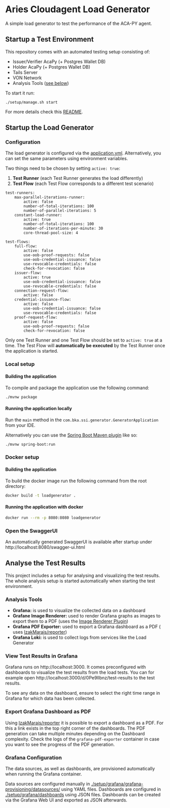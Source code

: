 # Aries Cloudagent Load Generator

A simple load generator to test the performance of the ACA-PY agent.

## Startup a Test Environment

This repository comes with an automated testing setup consisting of:

- Issuer/Verifier AcaPy (+ Postgres Wallet DB)
- Holder AcaPy (+ Postgres Wallet DB)
- Tails Server
- VON Network
- Analysis Tools ([see below](#analysis-tools))

To start it run:

```
./setup/manage.sh start
```

For more details check this [README](./setup/README.md).

## Startup the Load Generator

### Configuration

The load generator is configured via the [application.yml](./src/main/resources/application.yml). Alternatively, you can
set the same parameters using environment variables.

Two things need to be chosen by setting `active: true`:

1. **Test Runner** (each Test Runner generates the load differently)
2. **Test Flow** (each Test Flow corresponds to a different test scenario)

```
test-runners:
    max-parallel-iterations-runner:
        active: false
        number-of-total-iterations: 100
        number-of-parallel-iterations: 5
    constant-load-runner:
        active: true
        number-of-total-iterations: 100
        number-of-iterations-per-minute: 30
        core-thread-pool-size: 4

test-flows:
    full-flow:
        active: false
        use-oob-proof-requests: false
        use-oob-credential-issuance: false
        use-revocable-credentials: false
        check-for-revocation: false
    issuer-flow:
        active: true
        use-oob-credential-issuance: false
        use-revocable-credentials: false
    connection-request-flow:
        active: false
    credential-issuance-flow:
        active: false
        use-oob-credential-issuance: false
        use-revocable-credentials: false
    proof-request-flow:
        active: false
        use-oob-proof-requests: false
        check-for-revocation: false
```

Only one Test Runner and one Test Flow should be set to `active: true` at a time. The Test Flow will **automatically be
executed** by the Test Runner once the application is started.

### Local setup

#### Building the application

To compile and package the application use the following command:

```sh
./mvnw package
```

#### Running the application locally

Run the `main` method in the `com.bka.ssi.generator.GeneratorApplication` from your
IDE.

Alternatively you can use
the [Spring Boot Maven plugin](https://docs.spring.io/spring-boot/docs/current/reference/html/build-tool-plugins-maven-plugin.html)
like so:

```sh
./mvnw spring-boot:run
```

### Docker setup

#### Building the application

To build the docker image run the following command from the root directory:

```sh
docker build -t loadgenerator .
```

#### Running the application with docker

```sh
docker run --rm -p 8080:8080 loadgenerator
```

### Open the SwaggerUI

An automatically generated SwaggerUI is available after startup under http://localhost:8080/swagger-ui.html

## Analyse the Test Results

This project includes a setup for analysing and visualizing the test results. The whole analysis setup is started
automatically when starting the test environment.

### Analysis Tools

- **Grafana:** is used to visualize the collected data on a dashboard
- **Grafane Image Renderer:** used to render Grafana graphs as images to export them to a PDF (uses
  the [Image Renderer Plugin](https://grafana.com/grafana/plugins/grafana-image-renderer/))
- **Grafana PDF Exporter:** used to export a Grafana dashboard as a PDF (
  uses [IzakMarais/reporter](https://github.com/IzakMarais/reporter))
- **Grafana Loki:** is used to collect logs from services like the Load Generator

### View Test Results in Grafana

Grafana runs on http://localhost:3000. It comes preconfigured with dashboards to visualize the test results from the
load tests. You can for example open http://localhost:3000/d/0Pe9llbnz/test-results to the test results.

To see any data on the dashboard, ensure to select the right time range in Grafana for which data has been collected.

### Export Grafana Dashboard as PDF

Using [IzakMarais/reporter](https://github.com/IzakMarais/reporter) it is possible to export a dashboard as a PDF. For
this a link exists in the top right corner of the dashboards. The PDF generation can take multiple minutes depending on
the Dashboard complexity. Check the logs of the `grafana-pdf-exporter` container in case you want to see the progress of
the PDF generation.

### Grafana Configuration

The data sources, as well as dashboards, are provisioned automatically when running the Grafana container.

Data sources are configured manually
in [./setup/grafana/grafana-provisioning/datasources/](./setup/grafana/grafana-provisioning/datasources/) using YAML
files. Dashboards are configured in [./setup/grafana/dashboards](./setup/grafana/dashboards) using JSON files.
Dashboards can be created via the Grafana Web UI and exported as JSON afterwards.



